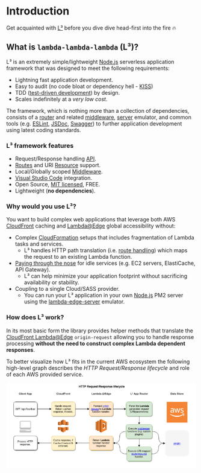 # Introduction

Get acquainted with [L³](https://github.com/lambda-lambda-lambda) before you dive dive head-first into the fire :fire:

## What is `lambda-lambda-lambda` (L³)?

L³ is an extremely simple/lightweight [Node.js](https://nodejs.org/en/about) serverless application framework that was designed to meet the following requirements:

- Lightning fast application development.
- Easy to audit (no code bloat or dependency hell - [KISS](https://en.wikipedia.org/wiki/KISS_principle))
- TDD ([test-driven development](https://en.wikipedia.org/wiki/Test-driven_development)) by design.
- Scales indefinitely at a _very low cost_.

The framework, which is nothing more than a collection of dependencies, consists of a [router](https://github.com/lambda-lambda-lambda/router) and related [middleware](https://github.com/lambda-lambda-lambda/middleware), [server](https://github.com/lambda-lambda-lambda/lambda-edge-server) emulator, and common tools (e.g. [ESLint](https://eslint.org), [JSDoc](https://jsdoc.app), [Swagger](https://swagger.io)) to further application development using latest coding standards.

### L³ framework features

- Request/Response handling [API](CommonMethods.md).
- [Routes](ComplexRouting.md#route-handler) and URI [Resource](ComplexRouting.md#resource-handler) support.
- Local/Globally scoped [Middleware](Middleware.md#scope).
- [Visual Studio Code](https://code.visualstudio.com) integration.
- Open Source, [MIT licensed](https://github.com/lambda-lambda-lambda/router/blob/master/LICENSE), FREE.
- Lightweight (**no dependencies**).

### Why would you use L³?

You want to build complex web applications that leverage both AWS [CloudFront](https://docs.aws.amazon.com/AmazonCloudFront/latest/DeveloperGuide/Introduction.html) caching and [Lambda@Edge](https://aws.amazon.com/lambda/edge) global accessibility without:

- Complex [CloudFormation](https://docs.aws.amazon.com/cloudformation/index.html) setups that includes fragmentation of Lambda tasks and services.
  - L³ handles HTTP path translation (i.e. [route handling](https://github.com/lambda-lambda-lambda/router#route-handler)) which maps the request to an existing Lambda function.
- [Paying through the nose](https://idioms.thefreedictionary.com/pay+through+the+nose) for idle services (e.g. EC2 servers, ElastiCache, API Gateway).
  - L³ can help minimize your application footprint without sacrificing availability or stability.
- Coupling to a single Cloud/SASS provider.
  - You can run your L³ application in your own [Node.js](https://nodejs.org) PM2 server using the [lambda-edge-server](https://github.com/lambda-lambda-lambda/lambda-edge-server) emulator.

### How does L³ work?

In its most basic form the library provides helper methods that translate the [CloudFront Lambda@Edge](https://docs.aws.amazon.com/lambda/latest/dg/lambda-edge.html) `origin-request` allowing you to handle response processing **without the need to construct complex Lambda dependent responses**.

To better visualize how L³ fits in the current AWS ecosystem the following high-level graph describes the _HTTP Request/Response lifecycle_ and role of each AWS provided service.

![HTTP Request/Response lifecycle](https://raw.githubusercontent.com/lambda-lambda-lambda/manual/master/images/Request-Response-Lifecycle.png)

